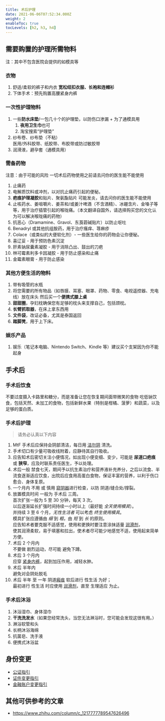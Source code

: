 ```yaml
---
title: 术后护理
date: 2021-06-06T07:52:34.000Z
weight: 2
enableToc: true
tocLevels: [h2, h3, h4]
---
```


## 需要购置的护理所需物料

注：其中不包含医院会提供的如模具等

### 衣物

1. 舒适/柔软的裤子和内衣 **宽松纽扣衣服、长袍和连帽衫**
2. 下体手术：预先购置高腰紧身内裤

### 一次性护理物料

1. 一些**防水床垫**/一包几十个的护理垫，以防伤口渗漏 + 为了通模具用
   1. **夜用卫生巾**也可
   2. 淘宝搜索“护理垫”
2. 纱布卷、纱布垫（不粘）\
   医用/外科胶带、纸胶带、布胶带或防过敏胶带
3. 润滑液，避孕套（通模具用）

### 需备药物

注意：由于可能的风险 一切术后药物使用之前请去问你的医生能不能使用

1. 止痛药
2. 电解质饮料或冲剂，以对抗止痛药引起的便秘。
3. **疤痕护理凝胶**和贴片、聚氨酯贴片 可能发炎，请去问你的医生能不能使用
4. 止咳药水、姜咀嚼片、姜茶和/或姜汁啤酒（不含酒精）、冰硼含片、金嗓子等等，用于治疗插管引起的喉咙痛。（本文翻译自国外，请选择购买您的文化认为可以解决喉咙痛的药物）
5. 抗恶心（Dramamine、Gravol、东莨菪碱贴片）以防止呕吐
6. Benadryl 或其他抗组胺药，用于治疗瘙痒、荨麻疹
7. Colace（或类似的大便软化剂）- 一些医生给你的药物会让你便秘。
8. 喜辽妥 - 用于预防色素沉淀
9. 肝素钠尿囊素凝胶 - 用于消除凸出、鼓出的刀疤
10. 林可霉素利多卡因凝胶 - 用于防止感染和止痛
11. 金霉素眼膏 - 用于防止感染

### 其他方便生活的物料

1. 带有吸管的水瓶
2. 将您需要的所有物品（如唇膜、耳塞、眼罩、药物、零食、电视遥控器、充电线）放在床头
   然后买一个**便携式膝上桌**
3. **甜甜圈**，孕妇枕确保您有足够的枕头来支撑自己，包括颈枕。
4. **长臂抓取器**，在床上拿东西用
5. **文件袋**，改证必备，尤其是泰国返回
6. **踏脚凳**，用于上下床。

### 娱乐产品

1. 娱乐（笔记本电脑、Nintendo Switch、Kindle 等）建议买个支架因为你不能起身

## 手术后

### 手术后饮食

不要过度摄入卡路里和糖分，而是准备让您在恢复期间面带微笑的食物
吃低钠饮食，包括天然、未加工的食物，包括新鲜水果（特别是柑橘、菠萝）和蔬菜，以及足够的蛋白质。

### 手术后护理

> 请务必认真以下内容

1. MtF 手术后应保持会阴部清洁，每日用 [洁尔阴](https://www.jd.com/pinpai/9251.html) 清洗。
2. 手术切口有少量可吸收线附着，应静待其自行吸收。
3. 应告知术后密切关注小便情况，如出现小便变细、变少，可能是 **尿道口疤痕** 或 **狭窄**，应及时联系责任医生，予以处理。
4. 术后一般 禁食七天，期间予以抗生素治疗和营养液补充养分，之后以流食、半流食逐渐适应饮食，出院后应食用高蛋白食物，保证丰富的营养，以利于伤口愈合、身体复原。
5. 一个月内 不用 或 慎用 [窥阴器][speculum]进行检查，以防 阴道/缝合处/撑裂。
6. 放置模具时间 一般为 手术后 三周。\
   首次扩张一般为 5 至 30 分钟，每天 3 次。\
   以后逐渐延长扩强时间持续一小时以上（最好能 _全天使用模具_）。\
   并持续 3 至 6 个月，_无性生活者_ 可以考虑 _终生使用模具_。\
   模具扩张应遵循由 _细_ 到 _粗_，由 _短_ 到 _长_ 的原则。\
   应告知术者要克服不适感觉，使用和更换时要注意涂抹适量 [润滑剂][lubricant]，\
   使其润滑柔软，易于填塞和拉出，使术者尽可能少地感觉不适，使用起来简单方便。
7. 术后 2 个月内\
   不要做 剧烈运动，尽可能 避免下蹲。
8. 术后 3 个月内\
   应穿 [紧身内裤][tights]，起到加压作用，减轻水肿。
9. 术后 半年内\
   避免对会阴处脱毛
10. 术后 半年 至 一年 阴道[瘢痕][scar] 软后进行 性生活 为好；\
    最初进行 性生活 时应使用 [润滑剂][lubricant]，直至 生理适应 为止。

[speculum]: https://www.jd.com/xinghao/91928abd8366f92820dc.html
[tights]: https://search.jd.com/search?keyword=紧身内裤&cid3=9743
[lubricant]: https://search.jd.com/search?keyword=润滑剂&ev=3388_93492%5E3497_70697%5E
[scar]: https://baike.baidu.com/item/瘢痕

### 手术后沐浴

1. 沐浴湿巾、身体湿巾
2. **干洗洗发水**（如果您经常洗头，当您无法淋浴时，您可能会发现这很有用。）
3. 淋浴软管和头
4. 长柄沐浴海绵
5. 抗菌皂、洗手液
6. 便携式沐浴盆

## 身份变更

- <a href="../notarization">公证指引</a>
- <a href="../update-id-card">证件变更指引</a>
- <a href="../update-financial-account">金融账户变更指引</a>

## 其他可供参考的文章

- <https://www.zhihu.com/column/c_1217777789547626496>
